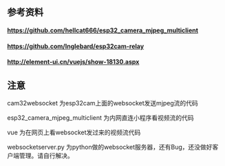## 参考资料

#### https://github.com/hellcat666/esp32_camera_mjpeg_multiclient

#### https://github.com/Inglebard/esp32cam-relay

#### http://element-ui.cn/vuejs/show-18130.aspx

## 注意

cam32websocket 为esp32cam上面的websocket发送mjpeg流的代码

esp32_camera_mjpeg_multiclient 为内网直连小程序看视频流的代码

vue 为在网页上看websocket发过来的视频流代码

websocketserver.py 为python做的websocket服务器，还有Bug，还没做好客户端管理。请自行解决。
